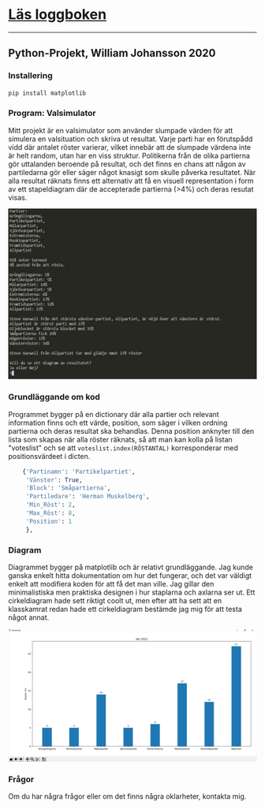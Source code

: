 # [Läs loggboken](https://github.com/abbindustrigymnasium/driverbot-abbwiljoh/blob/master/loggbok.md "Loggbok Bil/Programmering")
---
## Python-Projekt, William Johansson 2020

### Installering
``` python
pip install matplotlib
```
### Program: Valsimulator
Mitt projekt är en valsimulator som använder slumpade värden för att simulera en valsituation och skriva ut resultat. Varje parti har en förutspådd vidd där antalet röster varierar, vilket innebär att de slumpade värdena inte är helt random, utan har en viss struktur. Politikerna från de olika partierna gör uttalanden beroende på resultat, och det finns en chans att någon av partiledarna gör eller säger något knasigt som skulle påverka resultatet. När alla resultat räknats finns ett alternativ att få en visuell representation i form av ett stapeldiagram där de accepterade partierna (>4%) och deras resutat visas.

![alt_text](https://raw.githubusercontent.com/abbindustrigymnasium/programmering-1-miniprojekt-abbwiljoh/master/bilder/Val_TerminalBild.jpg "Terminalen från Val.py")

### Grundläggande om kod
Programmet bygger på en dictionary där alla partier och relevant information finns och ett värde, position, som säger i vilken ordning partierna och deras resultat ska behandlas. Denna position anknyter till den lista som skapas när alla röster räknats, så att man kan kolla på listan "voteslist" och se att ```voteslist.index(RÖSTANTAL)``` korresponderar med positionsvärdeet i dicten.
```python
    {'Partinamn': 'Partikelpartiet',
     'Vänster': True,
     'Block': 'Småpartierna',
     'Partiledare': 'Herman Muskelberg',
     'Min_Röst': 2,
     'Max_Röst': 8,
     'Position': 1
     },
```

### Diagram
Diagrammet bygger på matplotlib och är relativt grundläggande. Jag kunde ganska enkelt hitta dokumentation om hur det fungerar, och det var väldigt enkelt att modifiera koden för att få det man ville. Jag gillar den minimalistiska men praktiska designen i hur staplarna och axlarna ser ut. Ett cirkeldiagram hade sett riktigt coolt ut, men efter att ha sett att en klasskamrat redan hade ett cirkeldiagram bestämde jag mig för att testa något annat.

![alt_text](https://raw.githubusercontent.com/abbindustrigymnasium/programmering-1-miniprojekt-abbwiljoh/master/bilder/Valresultat_bild.jpg "Diagram från Val.py")

### Frågor
Om du har några frågor eller om det finns några oklarheter, kontakta mig.
